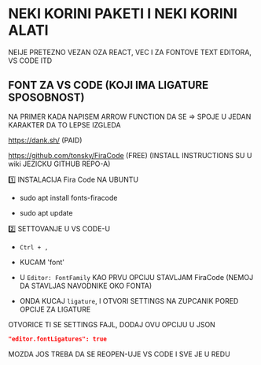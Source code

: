 # NEKI KORINI PAKETI I NEKI KORINI ALATI

NEIJE PRETEZNO VEZAN OZA REACT, VEC I ZA FONTOVE TEXT EDITORA, VS CODE ITD

## FONT ZA VS CODE (KOJI IMA LIGATURE SPOSOBNOST)

NA PRIMER KADA NAPISEM ARROW FUNCTION DA SE => SPOJE U JEDAN KARAKTER DA TO LEPSE IZGLEDA

<https://dank.sh/> (PAID)

<https://github.com/tonsky/FiraCode> (FREE) (INSTALL INSTRUCTIONS SU U wiki JEZICKU GITHUB REPO-A)

:one: INSTALACIJA Fira Code NA UBUNTU 

- sudo apt install fonts-firacode

- sudo apt update

:two: SETTOVANJE U VS CODE-U

- `Ctrl + ,`

- KUCAM 'font'

- U `Editor: FontFamily` KAO PRVU OPCIJU STAVLJAM FiraCode (NEMOJ DA STAVLJAS NAVODNIKE OKO FONTA)

- ONDA KUCAJ `ligature`, I OTVORI SETTINGS NA ZUPCANIK PORED OPCIJE ZA LIGATURE 

OTVORICE TI SE SETTINGS FAJL, DODAJ OVU OPCIJU U JSON

```JSON 
"editor.fontLigatures": true
```

MOZDA JOS TREBA DA SE REOPEN-UJE VS CODE I SVE JE U REDU
